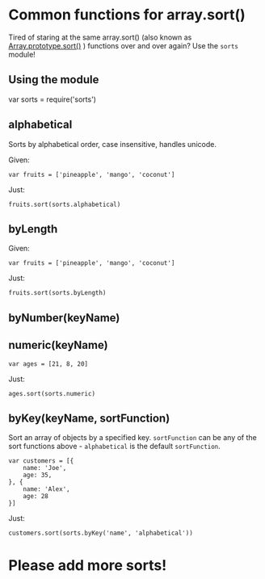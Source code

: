 # Common functions for array.sort()

Tired of staring at the same array.sort() (also known as [Array.prototype.sort()](https://developer.mozilla.org/en/JavaScript/Reference/Global_Objects/Array/sort) ) functions over and over again? Use the `sorts` module!

## Using the module

var sorts = require('sorts')

## alphabetical

Sorts by alphabetical order, case insensitive, handles unicode.

Given:

	var fruits = ['pineapple', 'mango', 'coconut']

Just:

	fruits.sort(sorts.alphabetical)


## byLength

Given:

	var fruits = ['pineapple', 'mango', 'coconut']

Just:

	fruits.sort(sorts.byLength)

## byNumber(keyName)
## numeric(keyName)

	var ages = [21, 8, 20]

Just:

	ages.sort(sorts.numeric)

## byKey(keyName, sortFunction)

Sort an array of objects by a specified key. `sortFunction` can be any of the sort functions above - `alphabetical` is the default `sortFunction`.

	var customers = [{
		name: 'Joe',
		age: 35,
	}, {
		name: 'Alex',
		age: 28
	}]

Just:

	customers.sort(sorts.byKey('name', 'alphabetical'))

# Please add more sorts!
